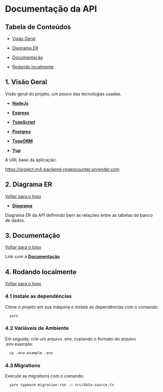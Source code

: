 # Documentação da API

## Tabela de Conteúdos

- [Visão Geral](#1-visão-geral)

- [Diagrama ER](#2-diagrama-er)

- [Documentação](#3-documentação)

- [Rodando localmente](#4-rodando-localmente)

## 1. Visão Geral
Visão geral do projeto, um pouco das tecnologias usadas.

- **[NodeJs](https://nodejs.org/en/)**

- **[Express](https://expressjs.com/pt-br/)**

- **[TypeScript](https://www.typescriptlang.org/)**

- **[Postgres](https://www.postgresql.org/)**

- **[TypeORM](https://typeorm.io/)**

- **[Yup](https://www.npmjs.com/package/yup)**

A URL base da aplicação: 

https://project-m4-backend-rpgencounter.onrender.com

## 2. Diagrama ER
[ Voltar para o topo ](#tabela-de-conteúdos)

- **[Diagrama](https://imgur.com/a/BYVedEX)**

Diagrama ER da API definindo bem as relações entre as tabelas do banco de dados.

## 3. Documentação
[ Voltar para o topo ](#tabela-de-conteúdos)

Link com a **[Documentação](https://projeto-m4.vercel.app/)**

## 4. Rodando localmente
[ Voltar para o topo ](#tabela-de-conteúdos)

### 4.1 Instale as dependências

Clone o projeto em sua máquina e instale as dependências com o comando:

```bash
  yarn
```

### 4.2 Variáveis de Ambiente

Em seguida, crie um arquivo .env, copiando o formato do arquivo .env.example:

```bash
  cp .env.example .env
```
### 4.3 Migrations

Execute as migrations com o comando:

```bash
  yarn typeorm migration:run -d src/data-source.ts
```

